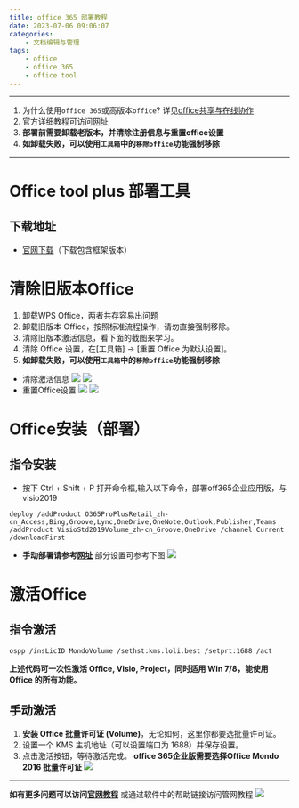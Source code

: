 ```yaml
---
title: office 365 部署教程
date: 2023-07-06 09:06:07
categories:
	- 文档编辑与管理
tags: 
	- office
	- office 365
	- office tool
---
```

---------
1. 为什么使用`office 365`或高版本`office`? 详见[office共享与在线协作](https://hotsaber.github.io/2023/09/18/office共享与在线协作/)
2. 官方详细教程可访问[网址](https://www.coolhub.top/archives/42)
3. **部署前需要卸载老版本，并清除注册信息与重置office设置**
4. **如卸载失败，可以使用`工具箱`中的`移除office`功能强制移除**
**********
# Office tool plus 部署工具
## 下载地址
- [官网下载](https://otp.landian.vip/zh-cn/download.html)（下载包含框架版本）
# 清除旧版本Office
1. 卸载WPS Office，两者共存容易出问题
2. 卸载旧版本 Office，按照标准流程操作，请勿直接强制移除。
3. 清除旧版本激活信息，看下面的截图来学习。
4. 清除 Office 设置，在\[工具箱] -> \[重置 Office 为默认设置]。
5. **如卸载失败，可以使用`工具箱`中的`移除office`功能强制移除**
- 清除激活信息
![](https://www.coolhub.top/wp-content/uploads/2023/01/clear-activation-v10.png)
![](https://www.coolhub.top/wp-content/uploads/2022/06/clear-activation.png)
- 重置Office设置
![](https://www.coolhub.top/wp-content/uploads/2023/01/reset-office-settings-v10.png)
![](https://www.coolhub.top/wp-content/uploads/2020/04/reset-Office-settings.png)
# Office安装（部署）
## 指令安装
- 按下 Ctrl + Shift + P 打开命令框,输入以下命令，部署off365企业应用版，与visio2019
```
deploy /addProduct O365ProPlusRetail_zh-cn_Access,Bing,Groove,Lync,OneDrive,OneNote,Outlook,Publisher,Teams /addProduct VisioStd2019Volume_zh-cn_Groove,OneDrive /channel Current /downloadFirst
```
- **手动部署请参考[网址](https://www.coolhub.top/archives/11)**
部分设置可参考下图
![](https://aucnm0202-1318327891.cos.ap-shanghai.myqcloud.com/blogpic/office%20%E9%83%A8%E7%BD%B2%E6%95%99%E7%A8%8B.png)
# 激活Office
## 指令激活
```
ospp /insLicID MondoVolume /sethst:kms.loli.best /setprt:1688 /act
```
**上述代码可一次性激活 Office, Visio, Project，同时适用 Win 7/8，能使用 Office 的所有功能。**
## 手动激活
1. **安装 Office 批量许可证 (Volume)**，无论如何，这里你都要选批量许可证。
2. 设置一个 KMS 主机地址（可以设置端口为 1688）并保存设置。
3. 点击激活按钮，等待激活完成。
**office 365企业版需要选择Office Mondo 2016 批量许可证**
![](https://www.coolhub.top/wp-content/uploads/2022/06/clear-activation.png)
*****
**如有更多问题可以访问[官网教程]()**
或通过软件中的帮助链接访问管网教程
![](https://aucnm0202-1318327891.cos.ap-shanghai.myqcloud.com/blogpic/office%20%E9%83%A8%E7%BD%B2%E6%95%99%E7%A8%8B-1.png)
